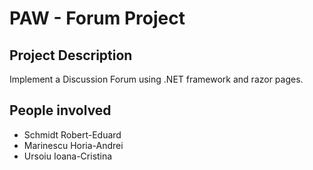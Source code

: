 # PAW - Forum Project

## Project Description
Implement a Discussion Forum using .NET framework and razor pages.

## People involved
- Schmidt Robert-Eduard
- Marinescu Horia-Andrei
- Ursoiu Ioana-Cristina
